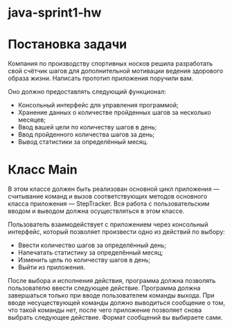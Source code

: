 # java-sprint1-hw

# Постановка задачи
Компания по производству спортивных носков решила разработать свой счётчик шагов для дополнительной мотивации ведения здорового образа жизни. Написать прототип приложения поручили вам.

Оно должно предоставлять следующий функционал:
* Консольный интерфейс для управления программой;
* Хранение данных о количестве пройденных шагов за несколько месяцев;
* Ввод вашей цели по количеству шагов в день;
* Ввод пройденного количества шагов за день;
* Вывод статистики за определённый месяц.

# Класс Main
В этом классе должен быть реализован основной цикл приложения — считывание команд и вызов соответствующих методов основного класса приложения — StepTracker. Вся работа с пользовательским вводом и выводом должна осуществляться в этом классе.

Пользователь взаимодействует с приложением через консольный интерфейс, который позволяет произвести одно из действий по выбору:
* Ввести количество шагов за определённый день;
* Напечатать статистику за определённый месяц;
* Изменить цель по количеству шагов в день;
* Выйти из приложения.

После выбора и исполнения действия, программа должна позволять пользователю ввести следующее действие. Программа должна завершаться только при вводе пользователем команды выхода. При вводе несуществующей команды должно выводиться сообщение о том, что такой команды нет, после чего приложение позволяет снова выбрать следующее действие. Формат сообщений вы выбираете сами.